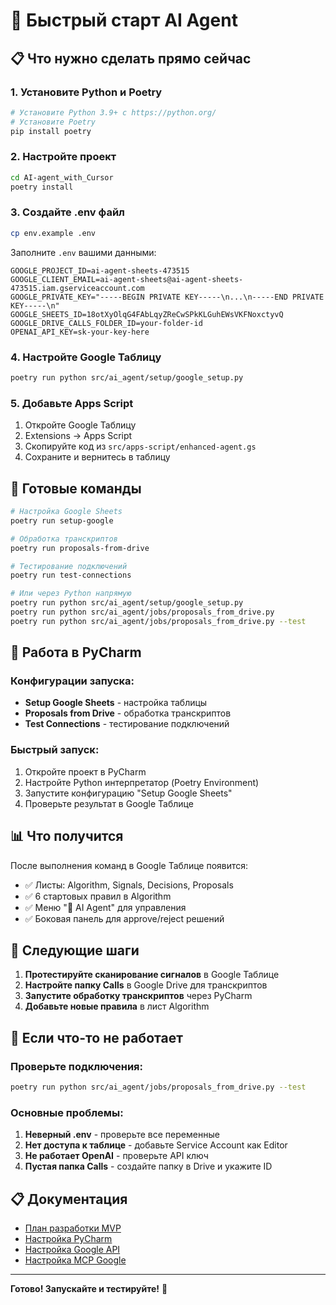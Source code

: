 # 🚀 Быстрый старт AI Agent

## 📋 Что нужно сделать прямо сейчас

### 1. Установите Python и Poetry
```bash
# Установите Python 3.9+ с https://python.org/
# Установите Poetry
pip install poetry
```

### 2. Настройте проект
```bash
cd AI-agent_with_Cursor
poetry install
```

### 3. Создайте .env файл
```bash
cp env.example .env
```

Заполните `.env` вашими данными:
```env
GOOGLE_PROJECT_ID=ai-agent-sheets-473515
GOOGLE_CLIENT_EMAIL=ai-agent-sheets@ai-agent-sheets-473515.iam.gserviceaccount.com
GOOGLE_PRIVATE_KEY="-----BEGIN PRIVATE KEY-----\n...\n-----END PRIVATE KEY-----\n"
GOOGLE_SHEETS_ID=18otXyOlqG4FAbLqyZReCwSPkKLGuhEWsVKFNoxctyvQ
GOOGLE_DRIVE_CALLS_FOLDER_ID=your-folder-id
OPENAI_API_KEY=sk-your-key-here
```

### 4. Настройте Google Таблицу
```bash
poetry run python src/ai_agent/setup/google_setup.py
```

### 5. Добавьте Apps Script
1. Откройте Google Таблицу
2. Extensions → Apps Script
3. Скопируйте код из `src/apps-script/enhanced-agent.gs`
4. Сохраните и вернитесь в таблицу

## 🎯 Готовые команды

```bash
# Настройка Google Sheets
poetry run setup-google

# Обработка транскриптов
poetry run proposals-from-drive

# Тестирование подключений
poetry run test-connections

# Или через Python напрямую
poetry run python src/ai_agent/setup/google_setup.py
poetry run python src/ai_agent/jobs/proposals_from_drive.py
poetry run python src/ai_agent/jobs/proposals_from_drive.py --test
```

## 🐍 Работа в PyCharm

### Конфигурации запуска:
- **Setup Google Sheets** - настройка таблицы
- **Proposals from Drive** - обработка транскриптов
- **Test Connections** - тестирование подключений

### Быстрый запуск:
1. Откройте проект в PyCharm
2. Настройте Python интерпретатор (Poetry Environment)
3. Запустите конфигурацию "Setup Google Sheets"
4. Проверьте результат в Google Таблице

## 📊 Что получится

После выполнения команд в Google Таблице появится:
- ✅ Листы: Algorithm, Signals, Decisions, Proposals
- ✅ 6 стартовых правил в Algorithm
- ✅ Меню "🤖 AI Agent" для управления
- ✅ Боковая панель для approve/reject решений

## 🔧 Следующие шаги

1. **Протестируйте сканирование сигналов** в Google Таблице
2. **Настройте папку Calls** в Google Drive для транскриптов
3. **Запустите обработку транскриптов** через PyCharm
4. **Добавьте новые правила** в лист Algorithm

## 🚨 Если что-то не работает

### Проверьте подключения:
```bash
poetry run python src/ai_agent/jobs/proposals_from_drive.py --test
```

### Основные проблемы:
1. **Неверный .env** - проверьте все переменные
2. **Нет доступа к таблице** - добавьте Service Account как Editor
3. **Не работает OpenAI** - проверьте API ключ
4. **Пустая папка Calls** - создайте папку в Drive и укажите ID

## 📋 Документация

- [План разработки MVP](ПЛАН-РАЗРАБОТКИ-MVP.md)
- [Настройка PyCharm](PYCHARM-SETUP.md)
- [Настройка Google API](docs/google-sheets-setup-guide.md)
- [Настройка MCP Google](НАСТРОЙКА-MCP-GOOGLE.md)

---

**Готово! Запускайте и тестируйте!** 🎉
